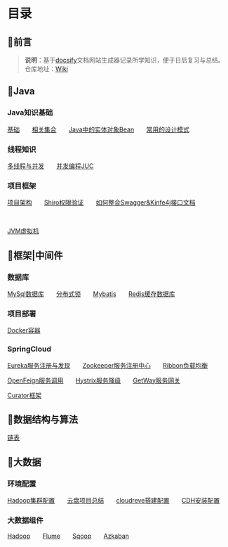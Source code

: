 # 目录

## 📢前言

> **说明**：基于[docsify](https://docsify.js.org/#/zh-cn/?id=docsify)文档网站生成器记录所学知识，便于日后复习与总结。<br>仓库地址：[Wiki](https://github.com/xuliyaheizi/docsify_wiki)

## 🎯Java

### Java知识基础

[基础](/1-Java/1、语法基础)  [相关集合](/1-Java/2、集合)  [Java中的实体对象Bean](/1-Java/3、实体对象(Bean))  [常用的设计模式](typora://app/1-Java/5、设计模式)

### 线程知识

[多线程与并发](/1-Java/7、多线程与并发)  [并发编程JUC](/1-Java/8、并发编程JUC)

### 项目框架

[项目架构](/1-Java/6、项目框架)  [Shiro权限验证](typora://app/1-Java/9、Shiro)  [如何整合Swagger&Kinfe4j接口文档](/1-Java/10、Swagger%26Kinfe4j)

    

[JVM虚拟机](/1-Java/14、JVM)

## 🥊框架|中间件

### 数据库

[MySql数据库](/1-Java/13、Mysql)  [分布式锁](/1-Java/12、分布式锁)  [Mybatis](/1-Java/11、Mybatis)  [Redis缓存数据库](/2-框架/8、Redis.md)

### 项目部署

[Docker容器](/2-框架/7、Docker)

### SpringCloud

[Eureka服务注册与发现](/2-框架/1、Eureka.md)  [Zookeeper服务注册中心](/2-框架/2、Zookeeper.md)  [Ribbon负载均衡](/2-框架/3、Ribbon.md)  

[OpenFeign服务调用](/2-框架/4、OpenFeign.md)  [Hystrix服务降级](/2-框架/5、Hystrix.md)  [GetWay服务网关](/2-框架/6、GetWay.md)



[Curator框架](/2-框架/9、Curator)

## 🍠数据结构与算法
[链表](/3-数据结构与算法/1、链表)

## 🍖大数据

### 环境配置

[Hadoop集群配置](/5-配置/1、Hadoop集群配置)  [云盘项目总结](/5-配置/2、云盘项目总结)  [cloudreve搭建配置](/5-配置/4、cloudreve搭建配置)  [CDH安装配置](/5-配置/5、CDH安装配置)

### 大数据组件

[Hadoop](/4-大数据/1、Hadoop)  [Flume](/4-大数据/2、Flume)  [Sqoop](/4-大数据/3、Sqoop)  [Azkaban](/4-大数据/4、Azkaban)
